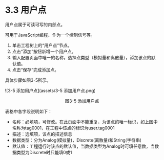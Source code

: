 # 3.3 用户点

用户点属于可读可写的内部点。

可用于JavaScript编程、作为一个控制信号等。 

1. 单击工程树上的“用户点”节点。 
2. 点击“添加”按钮新增一个用户点。 
3. 输入配置页面中唯一的名称，选择点类型（模拟量和离散量），添加该点的默认值。 
4. 点击“保存”完成添加点。 

具体步骤如图3-5所示。

![3-5 添加用户点](assets/3-5 添加用户点.png)

<center>图3-5 添加用户点</center>

表格中各字段说明如下：

- 名称：必填项，可修改。在此页面中不能重复，为该点的唯一标识，如上图中名称为tag0001，在工程中该点的标识为user.tag0001
- 描述：选填项，该点的描述信息
- 数据类型：分为Analog(模拟量)，Discrete(离散量)和String(字符串)
- 默认值：工程运行时该点的默认值，当数据类型为Analog时可填任意数，当数据类型为Discrete时只能填0或1